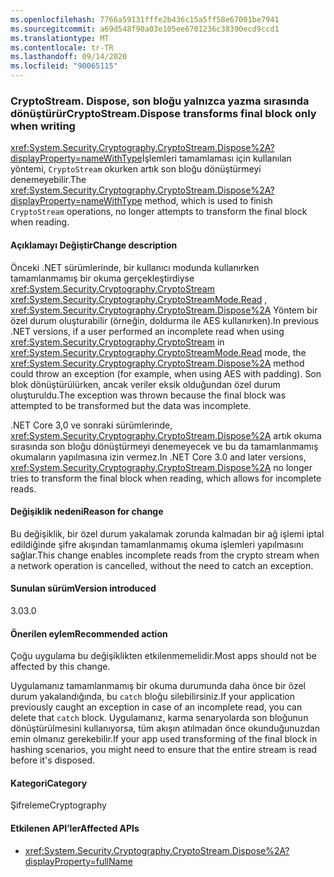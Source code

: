 ```yaml
---
ms.openlocfilehash: 7766a59131fffe2b436c15a5ff58e67001be7941
ms.sourcegitcommit: a69d548f90a03e105ee6701236c38390ecd9ccd1
ms.translationtype: MT
ms.contentlocale: tr-TR
ms.lasthandoff: 09/14/2020
ms.locfileid: "90065115"
---
```

### <a name="cryptostreamdispose-transforms-final-block-only-when-writing"></a><span data-ttu-id="96b8d-101">CryptoStream. Dispose, son bloğu yalnızca yazma sırasında dönüştürür</span><span class="sxs-lookup"><span data-stu-id="96b8d-101">CryptoStream.Dispose transforms final block only when writing</span></span>

<span data-ttu-id="96b8d-102"><xref:System.Security.Cryptography.CryptoStream.Dispose%2A?displayProperty=nameWithType>İşlemleri tamamlaması için kullanılan yöntemi, `CryptoStream` okurken artık son bloğu dönüştürmeyi denemeyebilir.</span><span class="sxs-lookup"><span data-stu-id="96b8d-102">The <xref:System.Security.Cryptography.CryptoStream.Dispose%2A?displayProperty=nameWithType> method, which is used to finish `CryptoStream` operations, no longer attempts to transform the final block when reading.</span></span>

#### <a name="change-description"></a><span data-ttu-id="96b8d-103">Açıklamayı Değiştir</span><span class="sxs-lookup"><span data-stu-id="96b8d-103">Change description</span></span>

<span data-ttu-id="96b8d-104">Önceki .NET sürümlerinde, bir kullanıcı modunda kullanırken tamamlanmamış bir okuma gerçekleştirdiyse <xref:System.Security.Cryptography.CryptoStream> <xref:System.Security.Cryptography.CryptoStreamMode.Read> , <xref:System.Security.Cryptography.CryptoStream.Dispose%2A> Yöntem bir özel durum oluşturabilir (örneğin, doldurma ile AES kullanırken).</span><span class="sxs-lookup"><span data-stu-id="96b8d-104">In previous .NET versions, if a user performed an incomplete read when using <xref:System.Security.Cryptography.CryptoStream> in <xref:System.Security.Cryptography.CryptoStreamMode.Read> mode, the <xref:System.Security.Cryptography.CryptoStream.Dispose%2A> method could throw an exception (for example, when using AES with padding).</span></span> <span data-ttu-id="96b8d-105">Son blok dönüştürülürken, ancak veriler eksik olduğundan özel durum oluşturuldu.</span><span class="sxs-lookup"><span data-stu-id="96b8d-105">The exception was thrown because the final block was attempted to be transformed but the data was incomplete.</span></span>

<span data-ttu-id="96b8d-106">.NET Core 3,0 ve sonraki sürümlerinde, <xref:System.Security.Cryptography.CryptoStream.Dispose%2A> artık okuma sırasında son bloğu dönüştürmeyi denemeyecek ve bu da tamamlanmamış okumaların yapılmasına izin vermez.</span><span class="sxs-lookup"><span data-stu-id="96b8d-106">In .NET Core 3.0 and later versions, <xref:System.Security.Cryptography.CryptoStream.Dispose%2A> no longer tries to transform the final block when reading, which allows for incomplete reads.</span></span>

#### <a name="reason-for-change"></a><span data-ttu-id="96b8d-107">Değişiklik nedeni</span><span class="sxs-lookup"><span data-stu-id="96b8d-107">Reason for change</span></span>

<span data-ttu-id="96b8d-108">Bu değişiklik, bir özel durum yakalamak zorunda kalmadan bir ağ işlemi iptal edildiğinde şifre akışından tamamlanmamış okuma işlemleri yapılmasını sağlar.</span><span class="sxs-lookup"><span data-stu-id="96b8d-108">This change enables incomplete reads from the crypto stream when a network operation is cancelled, without the need to catch an exception.</span></span>

#### <a name="version-introduced"></a><span data-ttu-id="96b8d-109">Sunulan sürüm</span><span class="sxs-lookup"><span data-stu-id="96b8d-109">Version introduced</span></span>

<span data-ttu-id="96b8d-110">3.0</span><span class="sxs-lookup"><span data-stu-id="96b8d-110">3.0</span></span>

#### <a name="recommended-action"></a><span data-ttu-id="96b8d-111">Önerilen eylem</span><span class="sxs-lookup"><span data-stu-id="96b8d-111">Recommended action</span></span>

<span data-ttu-id="96b8d-112">Çoğu uygulama bu değişiklikten etkilenmemelidir.</span><span class="sxs-lookup"><span data-stu-id="96b8d-112">Most apps should not be affected by this change.</span></span>

<span data-ttu-id="96b8d-113">Uygulamanız tamamlanmamış bir okuma durumunda daha önce bir özel durum yakalandığında, bu `catch` bloğu silebilirsiniz.</span><span class="sxs-lookup"><span data-stu-id="96b8d-113">If your application previously caught an exception in case of an incomplete read, you can delete that `catch` block.</span></span>
<span data-ttu-id="96b8d-114">Uygulamanız, karma senaryolarda son bloğunun dönüştürülmesini kullanıyorsa, tüm akışın atılmadan önce okunduğunuzdan emin olmanız gerekebilir.</span><span class="sxs-lookup"><span data-stu-id="96b8d-114">If your app used transforming of the final block in hashing scenarios, you might need to ensure that the entire stream is read before it's disposed.</span></span>

#### <a name="category"></a><span data-ttu-id="96b8d-115">Kategori</span><span class="sxs-lookup"><span data-stu-id="96b8d-115">Category</span></span>

<span data-ttu-id="96b8d-116">Şifreleme</span><span class="sxs-lookup"><span data-stu-id="96b8d-116">Cryptography</span></span>

#### <a name="affected-apis"></a><span data-ttu-id="96b8d-117">Etkilenen API’ler</span><span class="sxs-lookup"><span data-stu-id="96b8d-117">Affected APIs</span></span>

- <xref:System.Security.Cryptography.CryptoStream.Dispose%2A?displayProperty=fullName>

<!--

#### Affected APIs

- `M:System.Security.Cryptography.CryptoStream.Dispose`

-->

